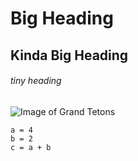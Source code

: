 # Big Heading
## Kinda Big Heading
###### tiny heading
![Image of Grand Tetons](https://wallup.net/wp-content/uploads/2019/09/485615-river-grand-teton-national-park-usa-wyoming-autumn-mountains.jpg)
```
a = 4
b = 2
c = a + b
```
